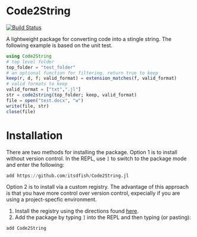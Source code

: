 # Code2String

[![Build Status](https://github.com/itsdfish/Code2String.jl/actions/workflows/CI.yml/badge.svg?branch=main)](https://github.com/itsdfish/Code2String.jl/actions/workflows/CI.yml?query=branch%3Amain)

A lightweight package for converting code into a stingle string. The following example is based on the unit test.

```julia 
using Code2String 
# top level folder  
top_folder = "test_folder"
# an optional function for filtering. return true to keep
keep(r, d, f; valid_format) = extension_matches(f, valid_format)
# valid formats to keep 
valid_format = ["txt",".jl"]
str = code2string(top_folder; keep, valid_format)
file = open("test.docx", "w")
write(file, str)
close(file)
```
# Installation

There are two methods for installing the package. Option 1 is to install without version control. In the REPL, use `]` to switch to the package mode and enter the following:

```julia
add https://github.com/itsdfish/Code2String.jl
```
Option 2 is to install via a custom registry. The advantage of this approach is that you have more control over version control, expecially if you are using a project-specfic environment. 

1. Install the registry using the directions found [here](https://github.com/itsdfish/Registry.jl).
2. Add the package by typing `]` into the REPL and then typing (or pasting):

```julia
add Code2String
```
